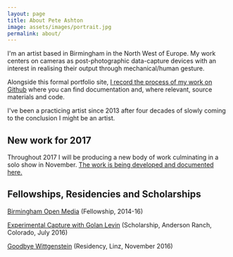 ```yaml
---
layout: page
title: About Pete Ashton
image: assets/images/portrait.jpg
permalink: about/
---
```


I'm an artist based in Birmingham in the North West of Europe. My work centers on cameras as post-photographic data-capture devices with an interest in realising their output through mechanical/human gesture.

Alongside this formal portfolio site, [I record the process of my work on Github](https://github.com/peteash10/) where you can find documentation and, where relevant, source materials and code. 

I've been a practicing artist since 2013 after four decades of slowly coming to the conclusion I might be an artist. 

## New work for 2017

Throughout 2017 I will be producing a new body of work culminating in a solo show in November. [The work is being developed and documented here.](https://github.com/peteash10/2017-body-of-work) 

## Fellowships, Residencies and Scholarships

[Birmingham Open Media](http://www.bom.org.uk/bom-fellows/) (Fellowship, 2014-16)

[Experimental Capture with Golan Levin](http://golancourses.net/capture2016/) (Scholarship, Anderson Ranch, Colorado, July 2016)

[Goodbye Wittgenstein](http://peteashton.com/art/goodbye_wittgenstein/) (Residency, Linz, November 2016)


